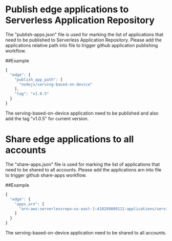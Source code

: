 # Publish edge applications to Serverless Application Repository

The "publish-apps.json" file is used for marking the list of applications that need to be published to Serverless Application Repository. Please add the applications relative path into file to trigger github application publishing workflow.

##Example
```javascript
{
  "edge": {
    "publish_app_path": [
      "nodejs/serving-based-on-device"
    ],
    "tag": "v1.0.5"
  }
}
```

The serving-based-on-device application need to be published and also add the tag "v1.0.5" for current version.

# Share edge applications to all accounts

The "share-apps.json" file is used for marking the list of applications that need to be shared to all accounts. Please add the applications arn into file to trigger github share-apps workflow.

##Example
```javascript
{
  "edge": {
    "apps_arn": [
      "arn:aws:serverlessrepo:us-east-1:418289889111:applications/serving-based-on-device"
    ]
  }
}
```

The serving-based-on-device application need to be shared to all accounts.

